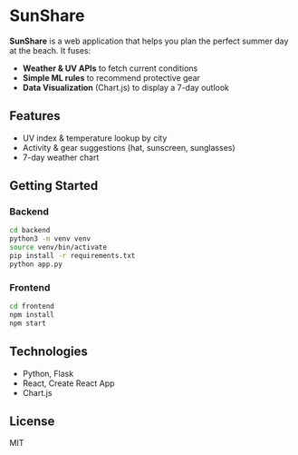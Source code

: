 # SunShare

**SunShare** is a web application that helps you plan the perfect summer day at the beach. It fuses:
- **Weather & UV APIs** to fetch current conditions
- **Simple ML rules** to recommend protective gear
- **Data Visualization** (Chart.js) to display a 7-day outlook

## Features
- UV index & temperature lookup by city
- Activity & gear suggestions (hat, sunscreen, sunglasses)
- 7-day weather chart

## Getting Started

### Backend
```bash
cd backend
python3 -m venv venv
source venv/bin/activate
pip install -r requirements.txt
python app.py
```

### Frontend
```bash
cd frontend
npm install
npm start
```

## Technologies
- Python, Flask
- React, Create React App
- Chart.js

## License
MIT
